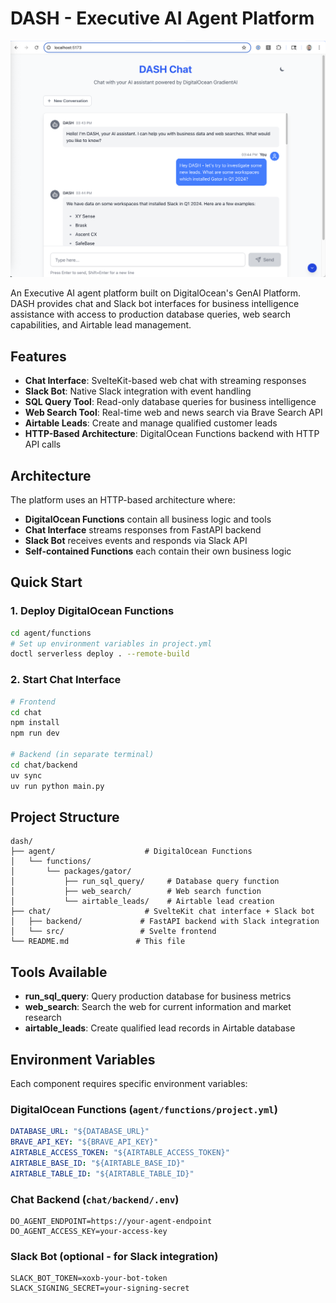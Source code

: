 # DASH - Executive AI Agent Platform

![DASH Platform](./dash.png)

An Executive AI agent platform built on DigitalOcean's GenAI Platform. DASH provides chat and Slack bot interfaces for business intelligence assistance with access to production database queries, web search capabilities, and Airtable lead management.

## Features

- **Chat Interface**: SvelteKit-based web chat with streaming responses
- **Slack Bot**: Native Slack integration with event handling
- **SQL Query Tool**: Read-only database queries for business intelligence
- **Web Search Tool**: Real-time web and news search via Brave Search API
- **Airtable Leads**: Create and manage qualified customer leads
- **HTTP-Based Architecture**: DigitalOcean Functions backend with HTTP API calls

## Architecture

The platform uses an HTTP-based architecture where:
- **DigitalOcean Functions** contain all business logic and tools
- **Chat Interface** streams responses from FastAPI backend
- **Slack Bot** receives events and responds via Slack API
- **Self-contained Functions** each contain their own business logic

## Quick Start

### 1. Deploy DigitalOcean Functions
```bash
cd agent/functions
# Set up environment variables in project.yml
doctl serverless deploy . --remote-build
```

### 2. Start Chat Interface
```bash
# Frontend
cd chat
npm install
npm run dev

# Backend (in separate terminal)
cd chat/backend
uv sync
uv run python main.py
```


## Project Structure

```
dash/
├── agent/                    # DigitalOcean Functions
│   └── functions/
│       └── packages/gator/
│           ├── run_sql_query/     # Database query function
│           ├── web_search/        # Web search function
│           └── airtable_leads/    # Airtable lead creation
├── chat/                     # SvelteKit chat interface + Slack bot
│   ├── backend/             # FastAPI backend with Slack integration
│   └── src/                 # Svelte frontend
└── README.md               # This file
```

## Tools Available

- **run_sql_query**: Query production database for business metrics
- **web_search**: Search the web for current information and market research
- **airtable_leads**: Create qualified lead records in Airtable database

## Environment Variables

Each component requires specific environment variables:

### DigitalOcean Functions (`agent/functions/project.yml`)
```yaml
DATABASE_URL: "${DATABASE_URL}"
BRAVE_API_KEY: "${BRAVE_API_KEY}"
AIRTABLE_ACCESS_TOKEN: "${AIRTABLE_ACCESS_TOKEN}"
AIRTABLE_BASE_ID: "${AIRTABLE_BASE_ID}"
AIRTABLE_TABLE_ID: "${AIRTABLE_TABLE_ID}"
```

### Chat Backend (`chat/backend/.env`)
```env
DO_AGENT_ENDPOINT=https://your-agent-endpoint
DO_AGENT_ACCESS_KEY=your-access-key
```

### Slack Bot (optional - for Slack integration)
```env
SLACK_BOT_TOKEN=xoxb-your-bot-token
SLACK_SIGNING_SECRET=your-signing-secret
```
